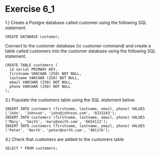 # Exercise 6_1

1.) Create a Postgre database called customer using the following SQL statement.

```
CREATE DATABASE customer;
```

Connect to the customer database (\c customer command) and create a table called customers into the customer database using the following SQL statement.

```
CREATE TABLE customers (
  id serial PRIMARY KEY,
  firstname VARCHAR (250) NOT NULL,
  lastname VARCHAR (250) NOT NULL,
  email VARCHAR (250) NOT NULL,
  phone VARCHAR (250) NOT NULL
);
```

3.) Populate the customers table using the SQL statement below.

```
INSERT INTO customers (firstname, lastname, email, phone) VALUES ('John', 'Johnson', 'john@johnson.com', '8233243');
INSERT INTO customers (firstname, lastname, email, phone) VALUES ('Mary', 'Smith', 'mary@smith.com', '6654113');
INSERT INTO customers (firstname, lastname, email, phone) VALUES ('Peter', 'North', 'peter@north.com', '901176');
```

4.) Check that customers are added to the customers table

```
SELECT * FROM customers;
```